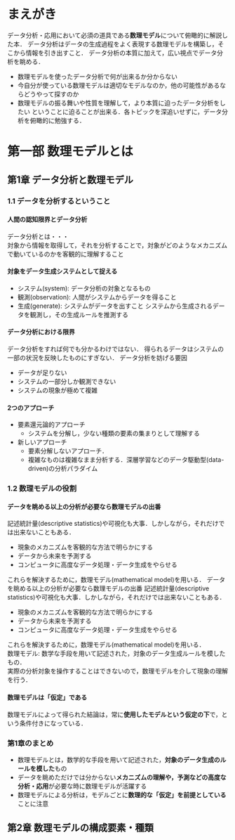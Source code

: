 # まえがき
データ分析・応用において必須の道具である**数理モデル**について俯瞰的に解説した本．
データ分析はデータの生成過程をよく表現する数理モデルを構築し，そこから情報を引き出すこと．
データ分析の本質に加えて，広い視点でデータ分析を眺める．

- 数理モデルを使ったデータ分析で何が出来るか分からない
- 今自分が使っている数理モデルは適切なモデルなのか，他の可能性があるならどうやって探すのか
- 数理モデルの振る舞いや性質を理解して，より本質に迫ったデータ分析をしたい
ということに迫ることが出来る．各トピックを深追いせずに，データ分析を俯瞰的に勉強する．

# 第一部 数理モデルとは
## 第1章 データ分析と数理モデル
### 1.1 データを分析するということ
#### 人間の認知限界とデータ分析
データ分析とは・・・  
対象から情報を取得して，それを分析することで，対象がどのようなメカニズムで動いているのかを客観的に理解すること

#### 対象をデータ生成システムとして捉える
- システム(system): データ分析の対象となるもの
- 観測(observation): 人間がシステムからデータを得ること
- 生成(generate): システムがデータを出すこと
システムから生成されるデータを観測し，その生成ルールを推測する

#### データ分析における限界
データ分析をすれば何でも分かるわけではない．
得られるデータはシステムの一部の状況を反映したものにすぎない．
データ分析を妨げる要因  
- データが足りない
- システムの一部分しか観測できない
- システムの現象が極めて複雑

#### 2つのアプローチ
- 要素還元論的アプローチ
    - システムを分解し，少ない種類の要素の集まりとして理解する
- 新しいアプローチ
    - 要素分解しないアプローチ．
    - 複雑なものは複雑なまま分析する．深層学習などのデータ駆動型(data-driven)の分析パラダイム


### 1.2 数理モデルの役割
#### データを眺める以上の分析が必要なら数理モデルの出番
記述統計量(descriptive statistics)や可視化も大事．しかしながら，それだけでは出来ないこともある．

- 現象のメカニズムを客観的な方法で明らかにする
- データから未来を予測する
- コンピュータに高度なデータ処理・データ生成をやらせる

これらを解決するために，数理モデル(mathematical model)を用いる． データを眺める以上の分析が必要なら数理モデルの出番
記述統計量(descriptive statistics)や可視化も大事．しかしながら，それだけでは出来ないこともある．

- 現象のメカニズムを客観的な方法で明らかにする
- データから未来を予測する
- コンピュータに高度なデータ処理・データ生成をやらせる

これらを解決するために，数理モデル(mathematical model)を用いる．  
数理モデル: 数学な手段を用いて記述された，対象のデータ生成ルールを模したもの．  
実際の分析対象を操作することはできないので，数理モデルを介して現象の理解を行う．

#### 数理モデルは「仮定」である
数理モデルによって得られた結論は，常に**使用したモデルという仮定の下**で，という条件付きになっている．

### 第1章のまとめ
- 数理モデルとは，数学的な手段を用いて記述された，**対象のデータ生成のルールを模した**もの
- データを眺めただけでは分からない**メカニズムの理解や，予測などの高度な分析・応用**が必要な時に数理モデルが活躍する
- 数理モデルによる分析は，モデルごとに**数理的な「仮定」を前提としている**ことに注意

## 第2章 数理モデルの構成要素・種類























